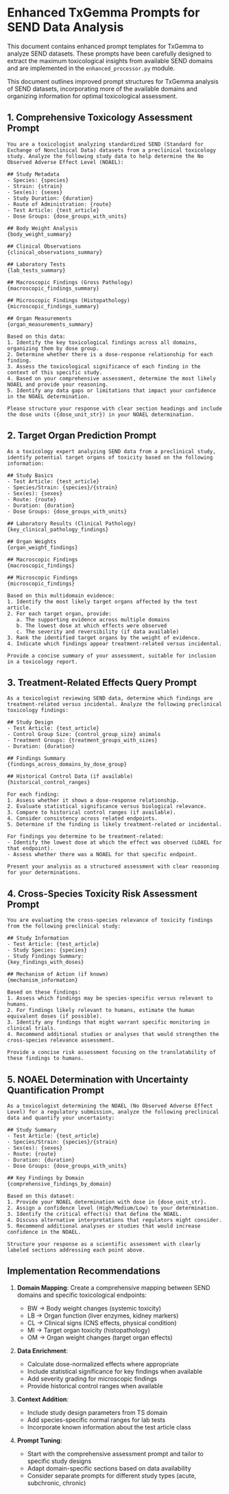 # Enhanced TxGemma Prompts for SEND Data Analysis

This document contains enhanced prompt templates for TxGemma to analyze SEND datasets. These prompts have been carefully designed to extract the maximum toxicological insights from available SEND domains and are implemented in the `enhanced_processor.py` module.

This document outlines improved prompt structures for TxGemma analysis of SEND datasets, incorporating more of the available domains and organizing information for optimal toxicological assessment.

## 1. Comprehensive Toxicology Assessment Prompt

```
You are a toxicologist analyzing standardized SEND (Standard for Exchange of Nonclinical Data) datasets from a preclinical toxicology study. Analyze the following study data to help determine the No Observed Adverse Effect Level (NOAEL):

## Study Metadata
- Species: {species}
- Strain: {strain}
- Sex(es): {sexes}
- Study Duration: {duration}
- Route of Administration: {route}
- Test Article: {test_article}
- Dose Groups: {dose_groups_with_units}

## Body Weight Analysis
{body_weight_summary}

## Clinical Observations
{clinical_observations_summary}

## Laboratory Tests
{lab_tests_summary}

## Macroscopic Findings (Gross Pathology)
{macroscopic_findings_summary}

## Microscopic Findings (Histopathology)
{microscopic_findings_summary}

## Organ Measurements
{organ_measurements_summary}

Based on this data:
1. Identify the key toxicological findings across all domains, organizing them by dose group.
2. Determine whether there is a dose-response relationship for each finding.
3. Assess the toxicological significance of each finding in the context of this specific study.
4. Based on your comprehensive assessment, determine the most likely NOAEL and provide your reasoning.
5. Identify any data gaps or limitations that impact your confidence in the NOAEL determination.

Please structure your response with clear section headings and include the dose units ({dose_unit_str}) in your NOAEL determination.
```

## 2. Target Organ Prediction Prompt

```
As a toxicology expert analyzing SEND data from a preclinical study, identify potential target organs of toxicity based on the following information:

## Study Basics
- Test Article: {test_article}
- Species/Strain: {species}/{strain}
- Sex(es): {sexes}
- Route: {route}
- Duration: {duration}
- Dose Groups: {dose_groups_with_units}

## Laboratory Results (Clinical Pathology)
{key_clinical_pathology_findings}

## Organ Weights
{organ_weight_findings}

## Macroscopic Findings
{macroscopic_findings}

## Microscopic Findings
{microscopic_findings}

Based on this multidomain evidence:
1. Identify the most likely target organs affected by the test article.
2. For each target organ, provide:
   a. The supporting evidence across multiple domains
   b. The lowest dose at which effects were observed
   c. The severity and reversibility (if data available)
3. Rank the identified target organs by the weight of evidence.
4. Indicate which findings appear treatment-related versus incidental.

Provide a concise summary of your assessment, suitable for inclusion in a toxicology report.
```

## 3. Treatment-Related Effects Query Prompt

```
As a toxicologist reviewing SEND data, determine which findings are treatment-related versus incidental. Analyze the following preclinical toxicology findings:

## Study Design
- Test Article: {test_article}
- Control Group Size: {control_group_size} animals
- Treatment Groups: {treatment_groups_with_sizes}
- Duration: {duration}

## Findings Summary
{findings_across_domains_by_dose_group}

## Historical Control Data (if available)
{historical_control_ranges}

For each finding:
1. Assess whether it shows a dose-response relationship.
2. Evaluate statistical significance versus biological relevance.
3. Compare to historical control ranges (if available).
4. Consider consistency across related endpoints.
5. Determine if the finding is likely treatment-related or incidental.

For findings you determine to be treatment-related:
- Identify the lowest dose at which the effect was observed (LOAEL for that endpoint).
- Assess whether there was a NOAEL for that specific endpoint.

Present your analysis as a structured assessment with clear reasoning for your determinations.
```

## 4. Cross-Species Toxicity Risk Assessment Prompt

```
You are evaluating the cross-species relevance of toxicity findings from the following preclinical study:

## Study Information
- Test Article: {test_article}
- Study Species: {species}
- Study Findings Summary:
{key_findings_with_doses}

## Mechanism of Action (if known)
{mechanism_information}

Based on these findings:
1. Assess which findings may be species-specific versus relevant to humans.
2. For findings likely relevant to humans, estimate the human equivalent doses (if possible).
3. Identify any findings that might warrant specific monitoring in clinical trials.
4. Recommend additional studies or analyses that would strengthen the cross-species relevance assessment.

Provide a concise risk assessment focusing on the translatability of these findings to humans.
```

## 5. NOAEL Determination with Uncertainty Quantification Prompt

```
As a toxicologist determining the NOAEL (No Observed Adverse Effect Level) for a regulatory submission, analyze the following preclinical data and quantify your uncertainty:

## Study Summary
- Test Article: {test_article}
- Species/Strain: {species}/{strain}
- Sex(es): {sexes}
- Route: {route}
- Duration: {duration}
- Dose Groups: {dose_groups_with_units}

## Key Findings by Domain
{comprehensive_findings_by_domain}

Based on this dataset:
1. Provide your NOAEL determination with dose in {dose_unit_str}.
2. Assign a confidence level (High/Medium/Low) to your determination.
3. Identify the critical effect(s) that define the NOAEL.
4. Discuss alternative interpretations that regulators might consider.
5. Recommend additional analyses or studies that would increase confidence in the NOAEL.

Structure your response as a scientific assessment with clearly labeled sections addressing each point above.
```

## Implementation Recommendations

1. **Domain Mapping**: Create a comprehensive mapping between SEND domains and specific toxicological endpoints:
   - BW → Body weight changes (systemic toxicity)
   - LB → Organ function (liver enzymes, kidney markers)
   - CL → Clinical signs (CNS effects, physical condition)
   - MI → Target organ toxicity (histopathology)
   - OM → Organ weight changes (target organ effects)

2. **Data Enrichment**:
   - Calculate dose-normalized effects where appropriate
   - Include statistical significance for key findings when available
   - Add severity grading for microscopic findings
   - Provide historical control ranges when available

3. **Context Addition**:
   - Include study design parameters from TS domain
   - Add species-specific normal ranges for lab tests
   - Incorporate known information about the test article class

4. **Prompt Tuning**:
   - Start with the comprehensive assessment prompt and tailor to specific study designs
   - Adapt domain-specific sections based on data availability
   - Consider separate prompts for different study types (acute, subchronic, chronic)